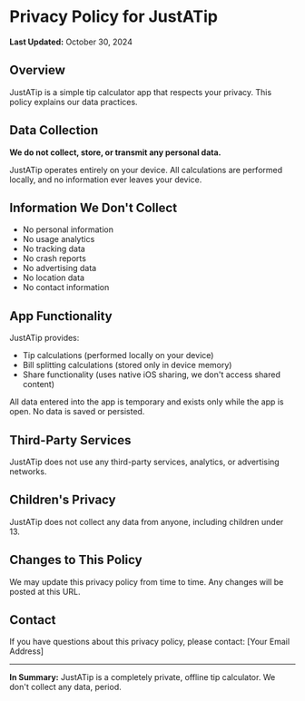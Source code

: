 # Privacy Policy for JustATip

**Last Updated:** October 30, 2024

## Overview

JustATip is a simple tip calculator app that respects your privacy. This policy explains our data practices.

## Data Collection

**We do not collect, store, or transmit any personal data.**

JustATip operates entirely on your device. All calculations are performed locally, and no information ever leaves your device.

## Information We Don't Collect

- No personal information
- No usage analytics
- No tracking data
- No crash reports
- No advertising data
- No location data
- No contact information

## App Functionality

JustATip provides:
- Tip calculations (performed locally on your device)
- Bill splitting calculations (stored only in device memory)
- Share functionality (uses native iOS sharing, we don't access shared content)

All data entered into the app is temporary and exists only while the app is open. No data is saved or persisted.

## Third-Party Services

JustATip does not use any third-party services, analytics, or advertising networks.

## Children's Privacy

JustATip does not collect any data from anyone, including children under 13.

## Changes to This Policy

We may update this privacy policy from time to time. Any changes will be posted at this URL.

## Contact

If you have questions about this privacy policy, please contact:
[Your Email Address]

---

**In Summary:** JustATip is a completely private, offline tip calculator. We don't collect any data, period.
